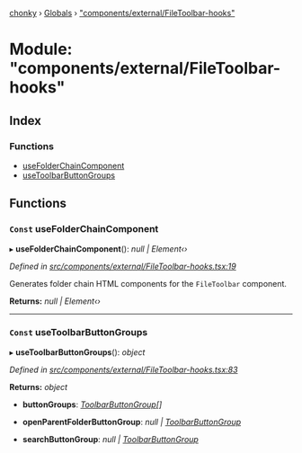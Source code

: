 [chonky](../README.md) › [Globals](../globals.md) › ["components/external/FileToolbar-hooks"](_components_external_filetoolbar_hooks_.md)

# Module: "components/external/FileToolbar-hooks"

## Index

### Functions

* [useFolderChainComponent](_components_external_filetoolbar_hooks_.md#const-usefolderchaincomponent)
* [useToolbarButtonGroups](_components_external_filetoolbar_hooks_.md#const-usetoolbarbuttongroups)

## Functions

### `Const` useFolderChainComponent

▸ **useFolderChainComponent**(): *null | Element‹›*

*Defined in [src/components/external/FileToolbar-hooks.tsx:19](https://github.com/TimboKZ/Chonky/blob/faab549/src/components/external/FileToolbar-hooks.tsx#L19)*

Generates folder chain HTML components for the `FileToolbar` component.

**Returns:** *null | Element‹›*

___

### `Const` useToolbarButtonGroups

▸ **useToolbarButtonGroups**(): *object*

*Defined in [src/components/external/FileToolbar-hooks.tsx:83](https://github.com/TimboKZ/Chonky/blob/faab549/src/components/external/FileToolbar-hooks.tsx#L83)*

**Returns:** *object*

* **buttonGroups**: *[ToolbarButtonGroup](../interfaces/_components_external_toolbarbuttongroup_.toolbarbuttongroup.md)[]*

* **openParentFolderButtonGroup**: *null | [ToolbarButtonGroup](../interfaces/_components_external_toolbarbuttongroup_.toolbarbuttongroup.md)*

* **searchButtonGroup**: *null | [ToolbarButtonGroup](../interfaces/_components_external_toolbarbuttongroup_.toolbarbuttongroup.md)*
